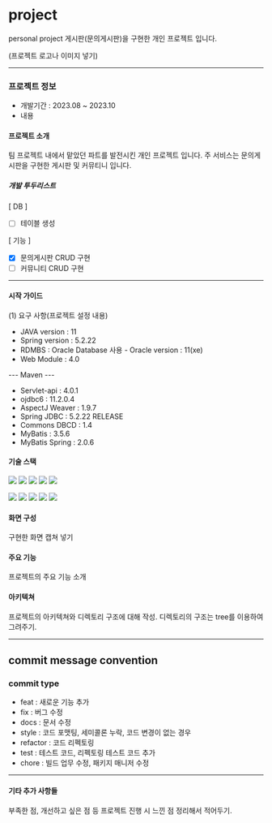 # project
personal project
게시판(문의게시판)을 구현한 개인 프로젝트 입니다.

(프로젝트 로고나 이미지 넣기)

---

### 프로젝트 정보
- 개발기간 : 2023.08 ~ 2023.10
- 내용

#### 프로젝트 소개
팀 프로젝트 내에서 맡았던 파트를 발전시킨 개인 프로젝트 입니다.
주 서비스는 문의게시판을 구현한 게시판 및 커뮤티니 입니다.
##### 개발 투두리스트
[ DB ]
- [ ] 테이블 생성

[ 기능 ]
- [x] 문의게시판 CRUD 구현
- [ ] 커뮤니티 CRUD 구현

---

#### 시작 가이드
(1) 요구 사항(프로젝트 설정 내용)
- JAVA version : 11
- Spring version : 5.2.22
- RDMBS : Oracle Database 사용 - Oracle version : 11(xe)
- Web Module : 4.0

--- Maven ---
- Servlet-api : 4.0.1
- ojdbc6 : 11.2.0.4
- AspectJ Weaver : 1.9.7
- Spring JDBC : 5.2.22 RELEASE
- Commons DBCD : 1.4
- MyBatis : 3.5.6
- MyBatis Spring : 2.0.6

#### 기술 스택
<img src="https://img.shields.io/badge/java-007396?style=for-the-badge&logo=java&logoColor=white"> <img src="https://img.shields.io/badge/html5-E34F26?style=for-the-badge&logo=html5&logoColor=white"> <img src="https://img.shields.io/badge/css-1572B6?style=for-the-badge&logo=css3&logoColor=white"> <img src="https://img.shields.io/badge/javascript-F7DF1E?style=for-the-badge&logo=javascript&logoColor=black"> <img src="https://img.shields.io/badge/jquery-0769AD?style=for-the-badge&logo=jquery&logoColor=white">

<img src="https://img.shields.io/badge/oracle-F80000?style=for-the-badge&logo=oracle&logoColor=white"> <img src="https://img.shields.io/badge/spring-6DB33F?style=for-the-badge&logo=spring&logoColor=white"> <img src="https://img.shields.io/badge/apache tomcat-F8DC75?style=for-the-badge&logo=apachetomcat&logoColor=white"> <img src="https://img.shields.io/badge/github-181717?style=for-the-badge&logo=github&logoColor=white"> <img src="https://img.shields.io/badge/git-F05032?style=for-the-badge&logo=git&logoColor=white">

#### 화면 구성
구현한 화면 캡쳐 넣기

#### 주요 기능
프로젝트의 주요 기능 소개

#### 아키텍쳐
프로젝트의 아키텍쳐와 디렉토리 구조에 대해 작성.
디렉토리의 구조는 tree를 이용하여 그려주기.

---

## commit message convention
### commit type
- feat : 새로운 기능 추가
- fix : 버그 수정
- docs : 문서 수정
- style : 코드 포맷팅, 세미콜론 누락, 코드 변경이 없는 경우
- refactor : 코드 리펙토링
- test : 테스트 코드, 리펙토링 테스트 코드 추가
- chore : 빌드 업무 수정, 패키지 매니저 수정

---

#### 기타 추가 사항들
부족한 점, 개선하고 싶은 점 등 프로젝트 진행 시 느낀 점 정리해서 적어두기.

